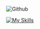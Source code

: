 
![Github](https://github-readme-stats.vercel.app/api?username=manoelpiovesan&theme=vision-friendly-dark&include_all_commits=true&hide_rank=true&hide_title=true)
</br>

[![My Skills](https://skillicons.dev/icons?i=java,gradle,flutter,dart,postgresql,docker,arduino,html,css,javascript,idea)](https://skillicons.dev)



